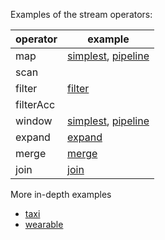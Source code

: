 Examples of the stream operators:

| operator  | example
| --------- | ----------------------
| map       | [simplest], [pipeline]
| scan      |
| filter    | [filter]
| filterAcc |
| window    | [simplest], [pipeline]
| expand    | [expand]
| merge     | [merge]
| join      | [join]

More in-depth examples

 * [taxi]
 * [wearable]

[simplest]: simplest
[pipeline]: pipeline
[filter]: filter
[merge]: merge
[join]: join
[taxi]: taxi
[wearable]: wearable
[expand]: expand
